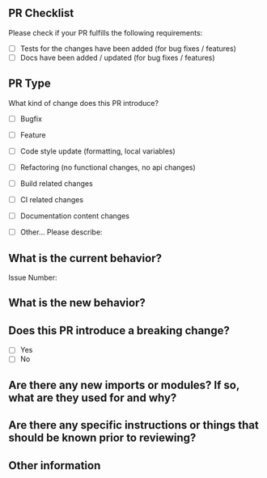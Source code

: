 ## PR Checklist
Please check if your PR fulfills the following requirements:

- [ ] Tests for the changes have been added (for bug fixes / features)
- [ ] Docs have been added / updated (for bug fixes / features)

<!-- If your build fails due to your commit message not passing the build checks, please review the guidelines here: https://github.com/edgexfoundry-holding/app-rfid-llrp-inventory/blob/master/.github/Contributing.md -->

## PR Type
What kind of change does this PR introduce?
<!-- Please check the one that applies to this PR using "x". -->

- [ ] Bugfix
- [ ] Feature
- [ ] Code style update (formatting, local variables)
- [ ] Refactoring (no functional changes, no api changes)
- [ ] Build related changes
- [ ] CI related changes
- [ ] Documentation content changes
- [ ] Other... Please describe:


## What is the current behavior?
<!-- Please describe the current behavior and link to a relevant issue. -->

Issue Number:


## What is the new behavior?


## Does this PR introduce a breaking change?
<!-- If this PR contains a breaking change, please describe the impact and migration path for existing applications below. -->

- [ ] Yes
- [ ] No

## Are there any new imports or modules? If so, what are they used for and why?


## Are there any specific instructions or things that should be known prior to reviewing?

## Other information
